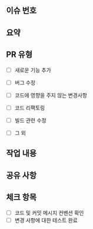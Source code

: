 ## 이슈 번호
<!-- 이슈 티켓 번호 -->


## 요약
<!-- 이슈 내용 요약 -->


## PR 유형
- [ ] 새로운 기능 추가
- [ ] 버그 수정
- [ ] 코드에 영향을 주지 않는 변경사항 
- [ ] 코드 리팩토링 
- [ ] 빌드 관련 수정
- [ ] 그 외


## 작업 내용
<!-- 수정 상세 내용 -->


## 공유 사항
<!-- 그외 공유 사항 및 리뷰어에게 바라는 부문 -->


## 체크 항목
- [ ] 코드 및 커밋 메시지 컨벤션 확인
- [ ] 변경 사항에 대한 테스트 완료
